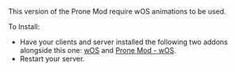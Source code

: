 This version of the Prone Mod require wOS animations to be used.

To Install:<br>
- Have your clients and server installed the following two addons alongside this one: [wOS](https://steamcommunity.com/sharedfiles/filedetails/?id=757604550) and [Prone Mod - wOS](https://steamcommunity.com/workshop/filedetails/?id=775573383).
- Restart your server.